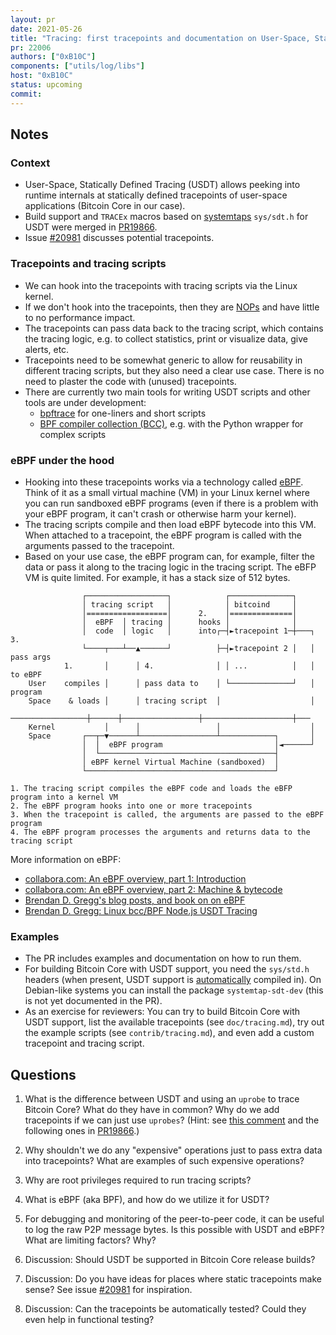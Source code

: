 ```yaml
---
layout: pr
date: 2021-05-26
title: "Tracing: first tracepoints and documentation on User-Space, Statically Defined Tracing (USDT)"
pr: 22006
authors: ["0xB10C"]
components: ["utils/log/libs"]
host: "0xB10C"
status: upcoming
commit:
---
```


## Notes

### Context

- User-Space, Statically Defined Tracing (USDT) allows peeking into runtime internals at statically defined tracepoints of user-space applications (Bitcoin Core in our case).
- Build support and `TRACEx` macros based on [systemtaps](https://sourceware.org/systemtap/wiki) `sys/sdt.h` for USDT were merged in [PR19866](https://github.com/bitcoin/bitcoin/pull/19866).
- Issue [#20981](https://github.com/bitcoin/bitcoin/issues/20981) discusses potential tracepoints.

### Tracepoints and tracing scripts

- We can hook into the tracepoints with tracing scripts via the Linux kernel.
- If we don't hook into the tracepoints, then they are [NOPs](https://en.wikipedia.org/wiki/NOP_(code)) and have little to no performance impact.
- The tracepoints can pass data back to the tracing script, which contains the tracing logic, e.g. to collect statistics, print or visualize data, give alerts, etc.
- Tracepoints need to be somewhat generic to allow for reusability in different tracing scripts, but they also need a clear use case. There is no need to plaster the code with (unused) tracepoints.
- There are currently two main tools for writing USDT scripts and other tools are under development:
  - [bpftrace](https://github.com/iovisor/bpftrace) for one-liners and short scripts
  - [BPF compiler collection (BCC)](https://github.com/iovisor/bcc), e.g. with the Python wrapper for complex scripts

### eBPF under the hood

- Hooking into these tracepoints works via a technology called [eBPF](https://ebpf.io). Think of it as a small virtual machine (VM) in your Linux kernel where you can run sandboxed eBPF programs (even if there is a problem with your eBPF program, it can't crash or otherwise harm your kernel).
- The tracing scripts compile and then load eBPF bytecode into this VM. When attached to a tracepoint, the eBPF program is called with the arguments passed to the tracepoint.
- Based on your use case, the eBPF program can, for example, filter the data or pass it along to the tracing logic in the tracing script. The eBFP VM is quite limited. For example, it has a stack size of 512 bytes.


```
                ┌──────────────────┐            ┌──────────────┐
                │ tracing script   │            │ bitcoind     │
                │==================│      2.    │==============│
                │  eBPF  │ tracing │      hooks │              │
                │  code  │ logic   │      into┌─┤►tracepoint 1─┼───┐ 3.
                └────┬───┴──▲──────┘          ├─┤►tracepoint 2 │   │ pass args
            1.       │      │ 4.              │ │ ...          │   │ to eBPF
    User    compiles │      │ pass data to    │ └──────────────┘   │ program
    Space    & loads │      │ tracing script  │                    │
    ─────────────────┼──────┼─────────────────┼────────────────────┼───
    Kernel           │      │                 │                    │
    Space       ┌──┬─▼──────┴─────────────────┴────────────┐       │
                │  │  eBPF program                         │◄──────┘
                │  └───────────────────────────────────────┤
                │ eBPF kernel Virtual Machine (sandboxed)  │
                └──────────────────────────────────────────┘

1. The tracing script compiles the eBPF code and loads the eBFP program into a kernel VM
2. The eBPF program hooks into one or more tracepoints
3. When the tracepoint is called, the arguments are passed to the eBPF program
4. The eBPF program processes the arguments and returns data to the tracing script
```

More information on eBPF:
- [collabora.com: An eBPF overview, part 1: Introduction](https://www.collabora.com/news-and-blog/blog/2019/04/05/an-ebpf-overview-part-1-introduction/)
- [collabora.com: An eBPF overview, part 2: Machine & bytecode](https://www.collabora.com/news-and-blog/blog/2019/04/15/an-ebpf-overview-part-2-machine-and-bytecode/)
- [Brendan D. Gregg's blog posts, and book on on eBPF](http://www.brendangregg.com/)
- [Brendan D. Gregg: Linux bcc/BPF Node.js USDT Tracing](http://www.brendangregg.com/blog/2016-10-12/linux-bcc-nodejs-usdt.html)



### Examples

- The PR includes examples and documentation on how to run them.
- For building Bitcoin Core with USDT support, you need the `sys/std.h` headers (when present, USDT support is [automatically] compiled in). On Debian-like systems you can install the package `systemtap-sdt-dev` (this is not yet documented in the PR).
- As an exercise for reviewers: You can try to build Bitcoin Core with USDT support, list the available tracepoints (see `doc/tracing.md`), try out the example scripts (see `contrib/tracing.md`), and even add a custom tracepoint and tracing script.

[automatically]: https://github.com/bitcoin/bitcoin/blob/933ab8a720cb9b3341adec4109cffb6dc5b322a5/configure.ac#L134

## Questions

1. What is the difference between USDT and using an `uprobe` to trace Bitcoin Core? What do they have in common? Why do we add tracepoints if we can just use `uprobes`? (Hint: see [this comment](https://github.com/bitcoin/bitcoin/pull/19866#issuecomment-689162173) and the following ones in [PR19866](https://github.com/bitcoin/bitcoin/pull/19866).)

2. Why shouldn't we do any "expensive" operations just to pass extra data into tracepoints? What are examples of such expensive operations?

3. Why are root privileges required to run tracing scripts?

4. What is eBPF (aka BPF), and how do we utilize it for USDT?

5. For debugging and monitoring of the peer-to-peer code, it can be useful to log the raw P2P message bytes. Is this possible with USDT and eBPF? What are limiting factors? Why?

6. Discussion: Should USDT be supported in Bitcoin Core release builds?

7. Discussion: Do you have ideas for places where static tracepoints make sense?
   See issue [#20981](https://github.com/bitcoin/bitcoin/issues/20981) for inspiration.

8. Discussion: Can the tracepoints be automatically tested? Could they even help in functional testing?

<!-- TODO: After meeting, uncomment and add meeting log between the irc tags
## Meeting Log

{% irc %}
{% endirc %}
-->
